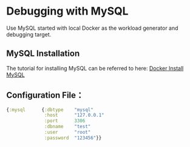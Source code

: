 # Debugging with MySQL

Use MySQL started with local Docker as the workload generator and debugging target.

## MySQL Installation
The tutorial for installing MySQL can be referred to here: [Docker Install MySQL](https://www.runoob.com/docker/docker-install-mysql.html?_=1665737981407)

## Configuration File：
```clojure
{:mysql      {:dbtype    "mysql"
              :host      "127.0.0.1"
              :port      3306
              :dbname    "test" 
              :user      "root"
              :password  "123456"}}
```
